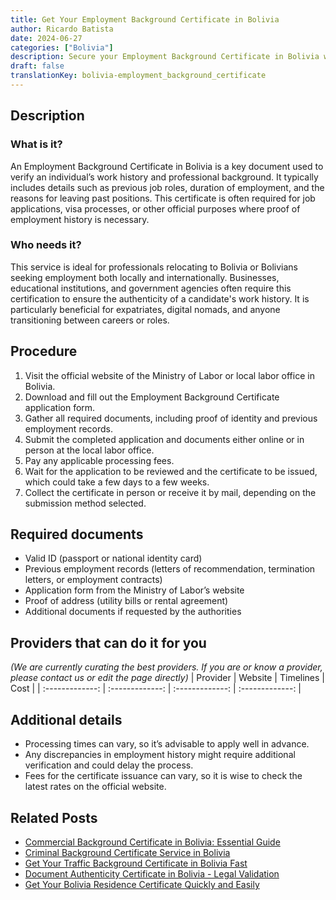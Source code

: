 ```yaml
---
title: Get Your Employment Background Certificate in Bolivia
author: Ricardo Batista
date: 2024-06-27
categories: ["Bolivia"]
description: Secure your Employment Background Certificate in Bolivia with ease. Vital for job applications and professional verification.
draft: false
translationKey: bolivia-employment_background_certificate
---
```


## Description
### What is it?
An Employment Background Certificate in Bolivia is a key document used to verify an individual’s work history and professional background. It typically includes details such as previous job roles, duration of employment, and the reasons for leaving past positions. This certificate is often required for job applications, visa processes, or other official purposes where proof of employment history is necessary.

### Who needs it?
This service is ideal for professionals relocating to Bolivia or Bolivians seeking employment both locally and internationally. Businesses, educational institutions, and government agencies often require this certification to ensure the authenticity of a candidate's work history. It is particularly beneficial for expatriates, digital nomads, and anyone transitioning between careers or roles.

## Procedure

1. Visit the official website of the Ministry of Labor or local labor office in Bolivia.
2. Download and fill out the Employment Background Certificate application form.
3. Gather all required documents, including proof of identity and previous employment records.
4. Submit the completed application and documents either online or in person at the local labor office.
5. Pay any applicable processing fees.
6. Wait for the application to be reviewed and the certificate to be issued, which could take a few days to a few weeks.
7. Collect the certificate in person or receive it by mail, depending on the submission method selected.


## Required documents

- Valid ID (passport or national identity card)
- Previous employment records (letters of recommendation, termination letters, or employment contracts)
- Application form from the Ministry of Labor’s website
- Proof of address (utility bills or rental agreement)
- Additional documents if requested by the authorities


## Providers that can do it for you
_(We are currently curating the best providers. If you are or know a provider, please contact us or edit the page directly)_
| Provider        |     Website     |     Timelines    |       Cost      |
| :-------------: | :-------------: |  :-------------: | :-------------: |

## Additional details

- Processing times can vary, so it’s advisable to apply well in advance.
- Any discrepancies in employment history might require additional verification and could delay the process.
- Fees for the certificate issuance can vary, so it is wise to check the latest rates on the official website.




## Related Posts

- [Commercial Background Certificate in Bolivia: Essential Guide](https://tramitit.com/guides/bolivia/commercial_background_certificate/)
- [Criminal Background Certificate Service in Bolivia](https://tramitit.com/guides/bolivia/criminal_background_certificate/)
- [Get Your Traffic Background Certificate in Bolivia Fast](https://tramitit.com/guides/bolivia/traffic_background_certificate/)
- [Document Authenticity Certificate in Bolivia - Legal Validation](https://tramitit.com/guides/bolivia/document_authenticity_certificate/)
- [Get Your Bolivia Residence Certificate Quickly and Easily](https://tramitit.com/guides/bolivia/residence_certificate/)